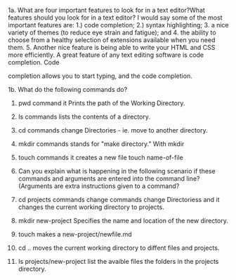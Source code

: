1a. What are four important features to look for in a text editor?What features should you look for in a text editor? I would say some
of the most important features are:
 1.) code completion; 
 2.) syntax highlighting; 
 3. a nice variety of themes (to reduce eye strain and
fatigue); and 
4. the ability to choose from a healthy selection of
extensions available when you need them. 
5. Another nice feature is being able to write your HTML and CSS more
efficiently. 
A great feature of any text editing software is code completion. Code

completion allows you to start typing, and the code completion.

1b. What do the following commands do?
1. pwd command it Prints the path of the Working Directory. 
2. ls commands lists the contents of a directory.
3. cd commands change Directories - ie. move to another directory.
4. mkdir commands stands for "make directory." With mkdir 
5. touch commands it creates a new file  touch name-of-file

6. Can you explain what is happening in the following scenario if these commands and arguments are entered into the command line? (Arguments are extra instructions given to a command?

1. cd projects commands change commands change Directoriess and it changes the current working directory to projects.
2. mkdir new-project Specifies the name and location of the new directory.
3. touch makes a new-project/newfile.md
4. cd .. moves the current working directory to diffent files and projects. 
5. ls projects/new-project list the avaible files the folders in the projects directory. 
